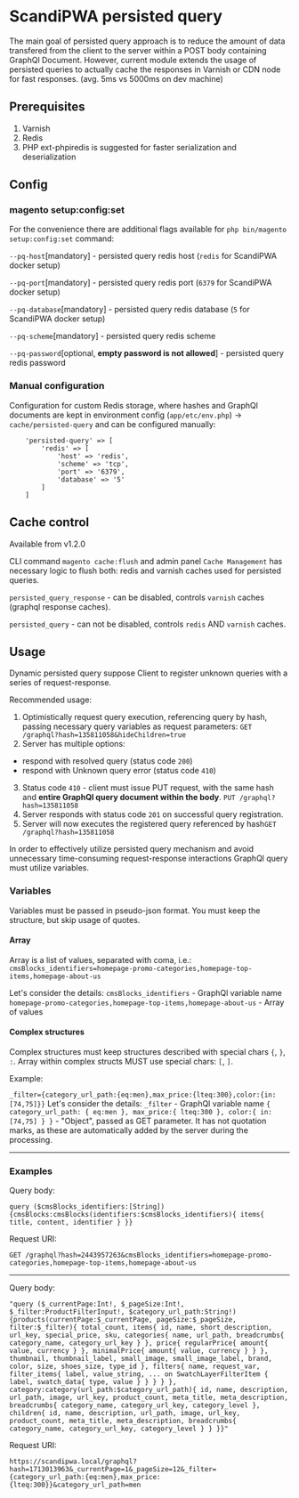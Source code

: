 # ScandiPWA persisted query

The main goal of persisted query approach is to reduce the amount of data transfered from the client to the server within a POST body containing GraphQl Document.
However, current module extends the usage of persisted queries to actually cache the responses in Varnish or CDN node
 for fast responses. (avg. 5ms vs 5000ms on dev machine)

## Prerequisites
1. Varnish
2. Redis
3. PHP ext-phpiredis is suggested for faster serialization and deserialization 

## Config
### magento setup:config:set
For the convenience there are additional flags available for `php bin/magento setup:config:set` command:

`--pq-host`[mandatory] - persisted query redis host  (`redis` for ScandiPWA docker setup)

`--pq-port`[mandatory] - persisted query redis port (`6379` for ScandiPWA docker setup)

`--pq-database`[mandatory] - persisted query redis database (`5` for ScandiPWA docker setup)

`--pq-scheme`[mandatory] - persisted query redis scheme

`--pq-password`[optional, **empty password is not allowed**] - persisted query redis password

### Manual configuration
Configuration for custom Redis storage, where hashes and GraphQl documents are kept in environment config 
(`app/etc/env.php`) -> `cache/persisted-query` and can be configured manually:
```
	'persisted-query' => [
		'redis' => [
			'host' => 'redis',
			'scheme' => 'tcp',
			'port' => '6379',
			'database' => '5'
		]
	]
```

## Cache control

Available from v1.2.0

CLI command `magento cache:flush` and admin panel `Cache Management` has necessary logic to flush both: redis and 
varnish caches used for persisted queries.

`persisted_query_response` - can be disabled, controls `varnish` caches (graphql response caches).

`persisted_query` - can not be disabled, controls `redis` AND `varnish` caches.


## Usage
Dynamic persisted query suppose Client to register unknown queries with a series of request-response.

Recommended usage:
1) Optimistically request query execution, referencing query by hash, passing necessary query variables as request 
parameters: `GET 
/graphql?hash=135811058&hideChildren=true`
2) Server has multiple options:
- respond with resolved query (status code `200`)
- respond with Unknown query error (status code `410`)
3) Status code `410` - client must issue PUT request, with the same hash and **entire GraphQl query document within 
the body**. `PUT /graphql?hash=135811058`
4) Server responds with status code `201` on successful query registration.
5) Server will now executes the registered query referenced by hash`GET /graphql?hash=135811058`

In order to effectively utilize persisted query mechanism and avoid unnecessary time-consuming request-response 
interactions GraphQl query must utilize variables.

### Variables
Variables must be passed in pseudo-json format. You must keep the structure, but skip usage of quotes.

#### Array
Array is a list of values, separated with coma, i.e.: `cmsBlocks_identifiers=homepage-promo-categories,homepage-top-items,homepage-about-us`

Let's consider the details:
`cmsBlocks_identifiers` - GraphQl variable name
`homepage-promo-categories,homepage-top-items,homepage-about-us` - Array of values

#### Complex structures
Complex structures must keep structures described with special chars `{`, `}`, `:`.
Array within complex structs MUST use special chars: `[`, `]`.

Example:

`_filter={category_url_path:{eq:men},max_price:{lteq:300},color:{in:[74,75]}}`
Let's consider the details:
`_filter` - GraphQl variable name
`{
	category_url_path:
	{
		eq:men
	},
	max_price:{
		lteq:300
	},
	color:{
		in:[74,75]
	}
}` - "Object", passed as GET parameter. It has not quotation marks, as these are automatically added by the server 
during the processing.

---
### Examples
Query body:

`query ($cmsBlocks_identifiers:[String]) {cmsBlocks:cmsBlocks(identifiers:$cmsBlocks_identifiers){ items{ title, content, identifier } }}`

Request URI:

`GET /graphql?hash=2443957263&cmsBlocks_identifiers=homepage-promo-categories,homepage-top-items,homepage-about-us`

---
Query body:

`"query ($_currentPage:Int!, $_pageSize:Int!, $_filter:ProductFilterInput!, $category_url_path:String!) {products(currentPage:$_currentPage, pageSize:$_pageSize, filter:$_filter){ total_count, items{ id, name, short_description, url_key, special_price, sku, categories{ name, url_path, breadcrumbs{ category_name, category_url_key } }, price{ regularPrice{ amount{ value, currency } }, minimalPrice{ amount{ value, currency } } }, thumbnail, thumbnail_label, small_image, small_image_label, brand, color, size, shoes_size, type_id }, filters{ name, request_var, filter_items{ label, value_string, ... on SwatchLayerFilterItem { label, swatch_data{ type, value } } } } }, category:category(url_path:$category_url_path){ id, name, description, url_path, image, url_key, product_count, meta_title, meta_description, breadcrumbs{ category_name, category_url_key, category_level }, children{ id, name, description, url_path, image, url_key, product_count, meta_title, meta_description, breadcrumbs{ category_name, category_url_key, category_level } } }}"`

Request URI:

`https://scandipwa.local/graphql?hash=1713013963&_currentPage=1&_pageSize=12&_filter={category_url_path:{eq:men},max_price:{lteq:300}}&category_url_path=men`
